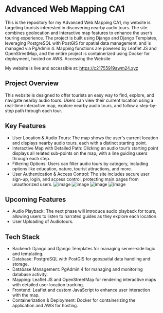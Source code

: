 # Advanced Web Mapping CA1

This is the repository for my Advanced Web Mapping CA1, my website is targeting tourists interested in discovering nearby audio tours. The site combines geolocation and interactive map features to enhance the user’s touring experience. The project is built using Django and Django Templates, leveraging PostgreSQL with PostGIS for spatial data management, and is managed via PgAdmin 4. Mapping functions are powered by Leaflet JS and OpenStreetMap, and the entire project is containerized using Docker for deployment, hosted on AWS.
Accessing the Website

My website is live and accessible at: https://c21755919awm24.xyz
## Project Overview

This website is designed to offer tourists an easy way to find, explore, and navigate nearby audio tours. Users can view their current location using a real-time interactive map, explore nearby audio tours, and follow a step-by-step path through each tour.
## Key Features
- User Location & Audio Tours: The map shows the user's current location and displays nearby audio tours, each with a distinct starting point.
- Interactive Map with Detailed Path: Clicking an audio tour’s starting point displays all related sub-points on the map, with a line guiding users through each step.
- Filtering Options: Users can filter audio tours by category, including options like education, nature, tourist attractions, and more.
- User Authentication & Access Control: The site includes secure user sign-up, login, and access control, protecting main pages from unauthorized users.
![image](https://github.com/user-attachments/assets/9e847c3c-c9f6-48cf-afbd-9cacd2aa31a1)
![image](https://github.com/user-attachments/assets/1fddb4ed-8cfe-430c-88a5-570d0c8661f6)
![image](https://github.com/user-attachments/assets/ff2f79d1-dc3b-48ba-a733-448800912122)
![image](https://github.com/user-attachments/assets/12a4d904-7fd2-40fe-9071-e34aaab45429)


## Upcoming Features
- Audio Playback: The next phase will introduce audio playback for tours, allowing users to listen to narrated guides as they explore each location.
- User Uploading of Audiotours.

## Tech Stack
- Backend: Django and Django Templates for managing server-side logic and templating.
- Database: PostgreSQL with PostGIS for geospatial data handling and storage.
- Database Management: PgAdmin 4 for managing and monitoring database activity.
- Mapping: Leaflet JS and OpenStreetMap for rendering interactive maps with detailed user location tracking.
- Frontend: Leaflet and custom JavaScript to enhance user interaction with the map.
- Containerization & Deployment: Docker for containerizing the application and AWS for hosting.
